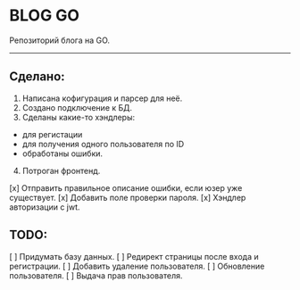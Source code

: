 # BLOG GO

Репозиторий блога на GO.

---

## Сделано:

1. Написана кофигурация и парсер для неё.
2. Создано подключение к БД.
3. Сделаны какие-то хэндлеры:

- для регистации
- для получения одного пользователя по ID
- обработаны ошибки.

4. Потроган фронтенд.

[x] Отправить правильное описание ошибки, если юзер уже существует.
[x] Добавить поле проверки пароля.
[x] Хэндлер авторизации с jwt.

## TODO:

[ ] Придумать базу данных.
[ ] Редирект страницы после входа и регистрации.
[ ] Добавить удаление пользователя.
[ ] Обновление пользователя.
[ ] Выдача прав пользователя.
